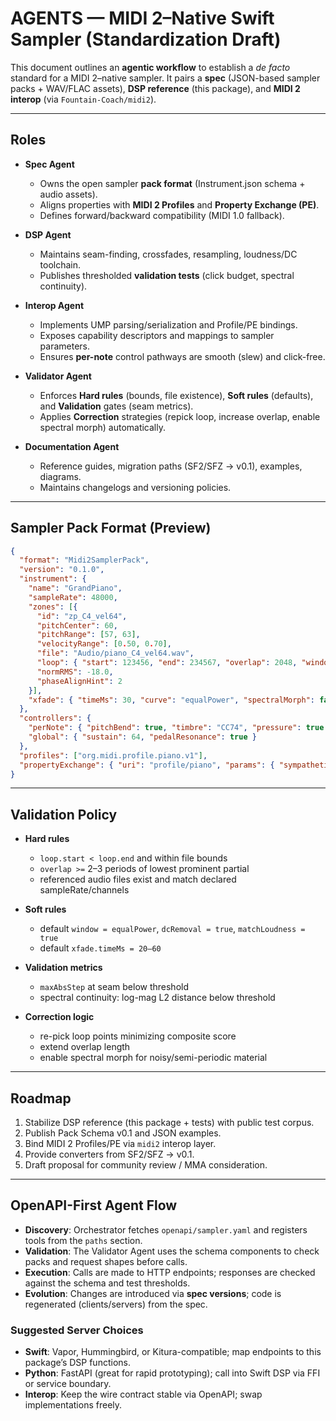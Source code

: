 
# AGENTS — MIDI 2–Native Swift Sampler (Standardization Draft)

This document outlines an **agentic workflow** to establish a *de facto* standard for a MIDI 2–native sampler.
It pairs a **spec** (JSON-based sampler packs + WAV/FLAC assets), **DSP reference** (this package),
and **MIDI 2 interop** (via `Fountain-Coach/midi2`).

---

## Roles

- **Spec Agent**
  - Owns the open sampler **pack format** (Instrument.json schema + audio assets).
  - Aligns properties with **MIDI 2 Profiles** and **Property Exchange (PE)**.
  - Defines forward/backward compatibility (MIDI 1.0 fallback).

- **DSP Agent**
  - Maintains seam-finding, crossfades, resampling, loudness/DC toolchain.
  - Publishes thresholded **validation tests** (click budget, spectral continuity).

- **Interop Agent**
  - Implements UMP parsing/serialization and Profile/PE bindings.
  - Exposes capability descriptors and mappings to sampler parameters.
  - Ensures **per-note** control pathways are smooth (slew) and click-free.

- **Validator Agent**
  - Enforces **Hard rules** (bounds, file existence), **Soft rules** (defaults), and **Validation** gates (seam metrics).
  - Applies **Correction** strategies (repick loop, increase overlap, enable spectral morph) automatically.

- **Documentation Agent**
  - Reference guides, migration paths (SF2/SFZ → v0.1), examples, diagrams.
  - Maintains changelogs and versioning policies.

---

## Sampler Pack Format (Preview)

```json
{
  "format": "Midi2SamplerPack",
  "version": "0.1.0",
  "instrument": {
    "name": "GrandPiano",
    "sampleRate": 48000,
    "zones": [{
      "id": "zp_C4_vel64",
      "pitchCenter": 60,
      "pitchRange": [57, 63],
      "velocityRange": [0.50, 0.70],
      "file": "Audio/piano_C4_vel64.wav",
      "loop": { "start": 123456, "end": 234567, "overlap": 2048, "window": "equalPower" },
      "normRMS": -18.0,
      "phaseAlignHint": 2
    }],
    "xfade": { "timeMs": 30, "curve": "equalPower", "spectralMorph": false }
  },
  "controllers": {
    "perNote": { "pitchBend": true, "timbre": "CC74", "pressure": true },
    "global": { "sustain": 64, "pedalResonance": true }
  },
  "profiles": ["org.midi.profile.piano.v1"],
  "propertyExchange": { "uri": "profile/piano", "params": { "sympatheticResonance": true } }
}
```

---

## Validation Policy

- **Hard rules**
  - `loop.start < loop.end` and within file bounds
  - `overlap >=` 2–3 periods of lowest prominent partial
  - referenced audio files exist and match declared sampleRate/channels

- **Soft rules**
  - default `window = equalPower`, `dcRemoval = true`, `matchLoudness = true`
  - default `xfade.timeMs = 20–60`

- **Validation metrics**
  - `maxAbsStep` at seam below threshold
  - spectral continuity: log-mag L2 distance below threshold

- **Correction logic**
  - re-pick loop points minimizing composite score
  - extend overlap length
  - enable spectral morph for noisy/semi-periodic material

---

## Roadmap

1. Stabilize DSP reference (this package + tests) with public test corpus.
2. Publish Pack Schema v0.1 and JSON examples.
3. Bind MIDI 2 Profiles/PE via `midi2` interop layer.
4. Provide converters from SF2/SFZ → v0.1.
5. Draft proposal for community review / MMA consideration.


---
## OpenAPI-First Agent Flow

- **Discovery**: Orchestrator fetches `openapi/sampler.yaml` and registers tools from the `paths` section.
- **Validation**: The Validator Agent uses the schema components to check packs and request shapes before calls.
- **Execution**: Calls are made to HTTP endpoints; responses are checked against the schema and test thresholds.
- **Evolution**: Changes are introduced via **spec versions**; code is regenerated (clients/servers) from the spec.

### Suggested Server Choices
- **Swift**: Vapor, Hummingbird, or Kitura-compatible; map endpoints to this package’s DSP functions.
- **Python**: FastAPI (great for rapid prototyping); call into Swift DSP via FFI or service boundary.
- **Interop**: Keep the wire contract stable via OpenAPI; swap implementations freely.
